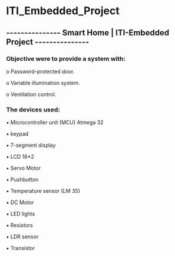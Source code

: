 # ITI_Embedded_Project
## --------------- Smart Home | ITI-Embedded Project ---------------

### Objective were to provide a system with:

  o Password-protected door.
  
  o Variable illumination system.
  
  o Ventilation control.
  
### The devices used:

▪ Microcontroller unit (MCU) Atmega 32    

▪ keypad

▪ 7-segment display                

▪ LCD 16*2

▪ Servo Motor                            

▪ Pushbutton

▪ Temperature sensor (LM 35)             

▪ DC Motor

▪ LED lights                              

▪ Resistors

▪ LDR sensor                            

▪ Transistor
